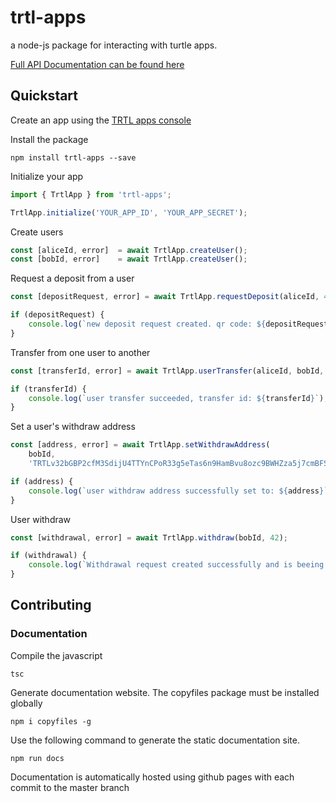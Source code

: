 # trtl-apps
a node-js package for interacting with turtle apps.

[Full API Documentation can be found here](https://zoidbergza.github.io/turtle-apps-node/classes/_trtlapp_.trtlapp.html)

## Quickstart

Create an app using the [TRTL apps console](https://trtlapps.io)

Install the package

`npm install trtl-apps --save`

Initialize your app

```ts
import { TrtlApp } from 'trtl-apps';

TrtlApp.initialize('YOUR_APP_ID', 'YOUR_APP_SECRET');
```

Create users

```ts
const [aliceId, error]  = await TrtlApp.createUser();
const [bobId, error]    = await TrtlApp.createUser();
```

Request a deposit from a user

```ts
const [depositRequest, error] = await TrtlApp.requestDeposit(aliceId, 420);

if (depositRequest) {
    console.log(`new deposit request created. qr code: ${depositRequest.qrCode}`);
}
```

Transfer from one user to another

```ts
const [transferId, error] = await TrtlApp.userTransfer(aliceId, bobId, 120);

if (transferId) {
    console.log(`user transfer succeeded, transfer id: ${transferId}`);
}
```

Set a user's withdraw address

```ts
const [address, error] = await TrtlApp.setWithdrawAddress(
    bobId,
    'TRTLv32bGBP2cfM3SdijU4TTYnCPoR33g5eTas6n9HamBvu8ozc9BWHZza5j7cmBFSgh4dmmGRongfoEEzcvuAEF8dLxixsS7he');

if (address) {
    console.log(`user withdraw address successfully set to: ${address}`);
}
```

User withdraw

```ts
const [withdrawal, error] = await TrtlApp.withdraw(bobId, 42);

if (withdrawal) {
    console.log(`Withdrawal request created successfully and is beeing processed, paymentId: ${withdrawal.paymentId}`);
}
```

## Contributing

### Documentation

Compile the javascript

`tsc`

Generate documentation website. The copyfiles package must be installed globally

`npm i copyfiles -g`

Use the following command to generate the static documentation site.

`npm run docs`

Documentation is automatically hosted using github pages with each commit to the master branch
